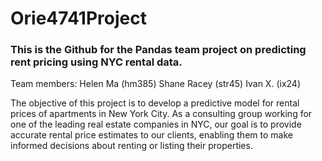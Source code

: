 # Orie4741Project

### This is the Github for the Pandas team project on predicting rent pricing using NYC rental data.

Team members: 
Helen Ma (hm385) 
Shane Racey (str45)
Ivan X. (ix24)

The objective of this project is to develop a predictive model for rental prices of apartments in New York City. As a consulting group working for one of the leading real estate companies in NYC, our goal is to provide accurate rental price estimates to our clients, enabling them to make informed decisions about renting or listing their properties. 
